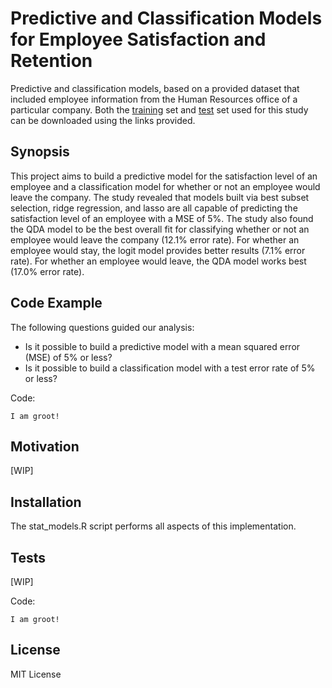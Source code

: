 # Predictive and Classification Models for Employee Satisfaction and Retention

Predictive and classification models, based on a provided dataset that included employee information from the Human Resources office of a particular company. Both the [training](https://raw.githubusercontent.com/luisra/stat-models/master/HR_train.csv) set and [test](https://raw.githubusercontent.com/luisra/stat-models/master/HR_test.csv) set used for this study can be downloaded using the links provided.

## Synopsis

This project aims to build a predictive model for the satisfaction level of an employee and a classification model for whether or not an employee would leave the company. The study revealed that models built via best subset selection, ridge regression, and lasso are all capable of predicting the satisfaction level of an employee with a MSE of 5%. The study also found the QDA model to be the best overall fit for classifying whether or not an employee would leave the company (12.1% error rate). For whether an employee would stay, the logit model provides better results (7.1% error rate). For whether an employee would leave, the QDA model works best (17.0% error rate).

## Code Example

The following questions guided our analysis:
* Is it possible to build a predictive model with a mean squared error (MSE) of 5% or less?
* Is it possible to build a classification model with a test error rate of 5% or less?

Code:
```
I am groot!
```

## Motivation

[WIP]

## Installation

The stat_models.R script performs all aspects of this implementation.

## Tests

[WIP]

Code:
```
I am groot!
```

## License

MIT License
